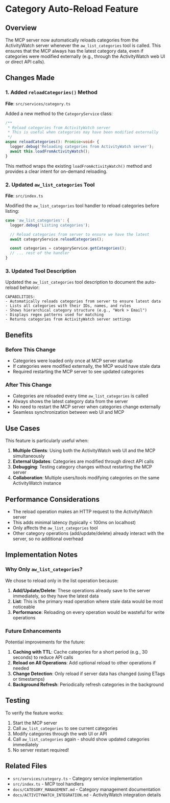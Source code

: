 # Category Auto-Reload Feature

## Overview

The MCP server now automatically reloads categories from the ActivityWatch server whenever the `aw_list_categories` tool is called. This ensures that the MCP always has the latest category data, even if categories were modified externally (e.g., through the ActivityWatch web UI or direct API calls).

## Changes Made

### 1. Added `reloadCategories()` Method

**File**: `src/services/category.ts`

Added a new method to the `CategoryService` class:

```typescript
/**
 * Reload categories from ActivityWatch server
 * This is useful when categories may have been modified externally
 */
async reloadCategories(): Promise<void> {
  logger.debug('Reloading categories from ActivityWatch server');
  await this.loadFromActivityWatch();
}
```

This method wraps the existing `loadFromActivityWatch()` method and provides a clear intent for on-demand reloading.

### 2. Updated `aw_list_categories` Tool

**File**: `src/index.ts`

Modified the `aw_list_categories` tool handler to reload categories before listing:

```typescript
case 'aw_list_categories': {
  logger.debug('Listing categories');

  // Reload categories from server to ensure we have the latest
  await categoryService.reloadCategories();

  const categories = categoryService.getCategories();
  // ... rest of the handler
}
```

### 3. Updated Tool Description

Updated the `aw_list_categories` tool description to document the auto-reload behavior:

```
CAPABILITIES:
- Automatically reloads categories from server to ensure latest data
- Lists all categories with their IDs, names, and rules
- Shows hierarchical category structure (e.g., "Work > Email")
- Displays regex patterns used for matching
- Returns categories from ActivityWatch server settings
```

## Benefits

### Before This Change
- Categories were loaded only once at MCP server startup
- If categories were modified externally, the MCP would have stale data
- Required restarting the MCP server to see updated categories

### After This Change
- Categories are reloaded every time `aw_list_categories` is called
- Always shows the latest category data from the server
- No need to restart the MCP server when categories change externally
- Seamless synchronization between web UI and MCP

## Use Cases

This feature is particularly useful when:

1. **Multiple Clients**: Using both the ActivityWatch web UI and the MCP simultaneously
2. **External Updates**: Categories are modified through direct API calls
3. **Debugging**: Testing category changes without restarting the MCP server
4. **Collaboration**: Multiple users/tools modifying categories on the same ActivityWatch instance

## Performance Considerations

- The reload operation makes an HTTP request to the ActivityWatch server
- This adds minimal latency (typically < 100ms on localhost)
- Only affects the `aw_list_categories` tool
- Other category operations (add/update/delete) already interact with the server, so no additional overhead

## Implementation Notes

### Why Only `aw_list_categories`?

We chose to reload only in the list operation because:

1. **Add/Update/Delete**: These operations already save to the server immediately, so they have the latest data
2. **List**: This is the primary read operation where stale data would be most noticeable
3. **Performance**: Reloading on every operation would be wasteful for write operations

### Future Enhancements

Potential improvements for the future:

1. **Caching with TTL**: Cache categories for a short period (e.g., 30 seconds) to reduce API calls
2. **Reload on All Operations**: Add optional reload to other operations if needed
3. **Change Detection**: Only reload if server data has changed (using ETags or timestamps)
4. **Background Refresh**: Periodically refresh categories in the background

## Testing

To verify the feature works:

1. Start the MCP server
2. Call `aw_list_categories` to see current categories
3. Modify categories through the web UI or API
4. Call `aw_list_categories` again - should show updated categories immediately
5. No server restart required!

## Related Files

- `src/services/category.ts` - Category service implementation
- `src/index.ts` - MCP tool handlers
- `docs/CATEGORY_MANAGEMENT.md` - Category management documentation
- `docs/ACTIVITYWATCH_INTEGRATION.md` - ActivityWatch integration details

